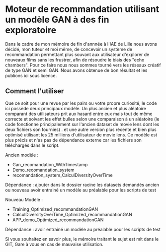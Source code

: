 # Moteur de recommandation utilisant un modèle GAN à des fin exploratoire

Dans le cadre de mon mèmoire de fin d'annnée à l'IAE de Lille nous avons décidé, mon tuteur et moi même, de concevoir un système de recommandation permettant plus souvant aux utilisateur d'explorer de nouveaux films sans les frustrer, afin de résoudre le biais des "echo chambers". Pour ce faire nous nous sommes tourné vers les réseaux créatif de type GAN et semi GAN. Nous avons obtenue de bon résultat et les publions ici sous licence.


## Comment l'utiliser

Que ce soit pour une revue par les pairs ou votre propre curiosité, le code ici possède deux principaux modèle. Un plus ancien et plus aléatoire comparant des utilisateurs prit aux hasard entre eux mais tout de même correcte et solvant les effet bulles selon une comparaison à un aléatoire (le code fonctionne principalement sur l'ancien dataset de movie lens dont les deux fichiers son fournies) . et une autre version plus récente et bien plus optimisé utilisant les 25 millions d'utilisateur de movie lens. Ce modèle est plus précis et n'as pas de dépendance externe car les fichiers son téléchargés dans le script. 

Ancien modèle :
  - Gan_recomandation_WithTimestamp
  - Demo_recomandation_system
  - recomandation_system_CalculDiversityOverTime
  
  Dépendance :
   ajouter dans le dossier racine les datasets demandés ancien ou nouveau
   avoir entrainé un modèle au préalable pour les scripts de test

Nouveau Modèle :
  - Training_Optimized_recommandationGAN
  - CalculDiversityOverTime_Optimized_recommandationGAN
  - APP_demo_Optimized_recommandationGAN
  
  Dépendance :
    avoir entrainé un modèle au préalable pour les scripts de test

Si vous souhaitez en savoir plus, le mémoire traitant le sujet est mit dans le GIT, Gare à vous en cas de mauvaise utilisation.
